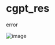 # cgpt_res

error

![image](https://github.com/yash131120/cgpt_res/assets/139432375/7e7e91bb-56bf-439d-a2c3-d8a5356426d9)
